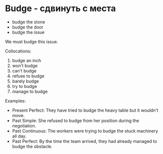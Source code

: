# Budge - сдвинуть с места

- budge the stone
- budge the door
- budge the issue

We must budge this issue.

Collocations:

1. budge an inch
2. won't budge
3. can't budge
4. refuse to budge
5. barely budge
6. try to budge
7. manage to budge

Examples:

- Present Perfect: They have tried to budge the heavy table but it wouldn't move.
- Past Simple: She refused to budge from her position during the negotiation.
- Past Continuous: The workers were trying to budge the stuck machinery all day.
- Past Perfect: By the time the team arrived, they had already managed to budge the obstacle.

